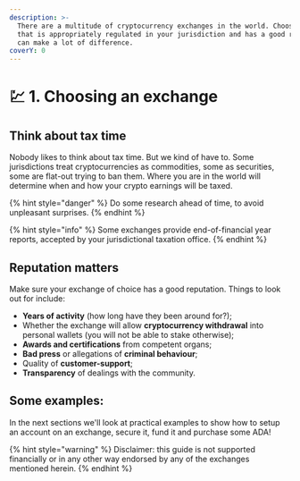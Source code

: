 ```yaml
---
description: >-
  There are a multitude of cryptocurrency exchanges in the world. Choosing one
  that is appropriately regulated in your jurisdiction and has a good reputation
  can make a lot of difference.
coverY: 0
---
```


# 💹 1. Choosing an exchange

## Think about tax time

Nobody likes to think about tax time. But we kind of have to. Some jurisdictions treat cryptocurrencies as commodities, some as securities, some are flat-out trying to ban them. Where you are in the world will determine when and how your crypto earnings will be taxed.&#x20;

{% hint style="danger" %}
Do some research ahead of time, to avoid unpleasant surprises.&#x20;
{% endhint %}

{% hint style="info" %}
Some exchanges provide end-of-financial year reports, accepted by your jurisdictional taxation office.
{% endhint %}



## Reputation matters

Make sure your exchange of choice has a good reputation. Things to look out for include:

* **Years of activity** (how long have they been around for?);
* Whether the exchange will allow **cryptocurrency withdrawal** into personal wallets (you will not be able to stake otherwise);
* **Awards and certifications** from competent organs;
* **Bad press** or allegations of **criminal behaviour**;
* Quality of **customer-support**;
* **Transparency** of dealings with the community.

## Some examples:

In the next sections we'll look at practical examples to show how to setup an account on an exchange, secure it, fund it and purchase some ADA!

{% hint style="warning" %}
Disclaimer: this guide is not supported financially or in any other way endorsed by any of the exchanges mentioned herein.&#x20;
{% endhint %}
